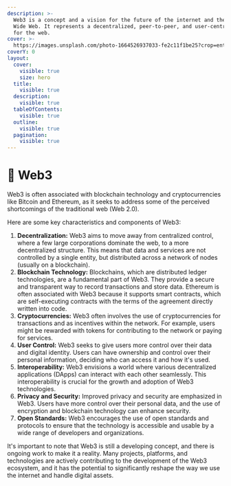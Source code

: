```yaml
---
description: >-
  Web3 is a concept and a vision for the future of the internet and the World
  Wide Web. It represents a decentralized, peer-to-peer, and user-centric model
  for the web.
cover: >-
  https://images.unsplash.com/photo-1664526937033-fe2c11f1be25?crop=entropy&cs=srgb&fm=jpg&ixid=M3wxOTcwMjR8MHwxfHNlYXJjaHw1fHx3ZWIzfGVufDB8fHx8MTY5NzAyNzg1NXww&ixlib=rb-4.0.3&q=85
coverY: 0
layout:
  cover:
    visible: true
    size: hero
  title:
    visible: true
  description:
    visible: true
  tableOfContents:
    visible: true
  outline:
    visible: true
  pagination:
    visible: true
---
```


# 🌌 Web3

Web3 is often associated with blockchain technology and cryptocurrencies like Bitcoin and Ethereum, as it seeks to address some of the perceived shortcomings of the traditional web (Web 2.0).

Here are some key characteristics and components of Web3:

1. **Decentralization:** Web3 aims to move away from centralized control, where a few large corporations dominate the web, to a more decentralized structure. This means that data and services are not controlled by a single entity, but distributed across a network of nodes (usually on a blockchain).
2. **Blockchain Technology:** Blockchains, which are distributed ledger technologies, are a fundamental part of Web3. They provide a secure and transparent way to record transactions and store data. Ethereum is often associated with Web3 because it supports smart contracts, which are self-executing contracts with the terms of the agreement directly written into code.
3. **Cryptocurrencies:** Web3 often involves the use of cryptocurrencies for transactions and as incentives within the network. For example, users might be rewarded with tokens for contributing to the network or paying for services.
4. **User Control:** Web3 seeks to give users more control over their data and digital identity. Users can have ownership and control over their personal information, deciding who can access it and how it's used.
5. **Interoperability:** Web3 envisions a world where various decentralized applications (DApps) can interact with each other seamlessly. This interoperability is crucial for the growth and adoption of Web3 technologies.
6. **Privacy and Security:** Improved privacy and security are emphasized in Web3. Users have more control over their personal data, and the use of encryption and blockchain technology can enhance security.
7. **Open Standards:** Web3 encourages the use of open standards and protocols to ensure that the technology is accessible and usable by a wide range of developers and organizations.

It's important to note that Web3 is still a developing concept, and there is ongoing work to make it a reality. Many projects, platforms, and technologies are actively contributing to the development of the Web3 ecosystem, and it has the potential to significantly reshape the way we use the internet and handle digital assets.

